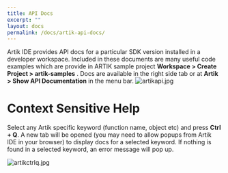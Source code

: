 ```yaml
---
title: API Docs
excerpt: ""
layout: docs
permalink: /docs/artik-api-docs/
---
```

Artik IDE provides API docs for a particular SDK version installed in a developer workspace. Included in these documents are many useful code examples which are provide in ARTIK sample project **Workspace > Create Project > artik-samples** . Docs are available in the right side tab or at **Artik > Show API Documentation** in the menu bar.
![artikapi.jpg](/docs/images/artikapi.jpg)

# Context Sensitive Help  
Select any Artik specific keyword (function name, object etc) and press **Ctrl + Q**. A new tab will be opened (you may need to allow popups from Artik IDE in your browser) to display docs for a selected keyword. If nothing is found in a selected keyword, an error message will pop up.


![artikctrlq.jpg](/docs/images/artikctrlq.jpg)
